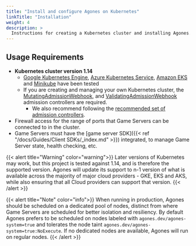 ```yaml
---
title: "Install and configure Agones on Kubernetes"
linkTitle: "Installation"
weight: 4
description: >
  Instructions for creating a Kubernetes cluster and installing Agones.
---
```


## Usage Requirements

- **Kubernetes cluster version 1.14**
    - [Google Kubernetes Engine](https://cloud.google.com/kubernetes-engine/),
      [Azure Kubernetes Service](https://azure.microsoft.com/en-us/services/kubernetes-service/),
      [Amazon EKS](https://aws.amazon.com/eks/) and [Minikube](https://github.com/kubernetes/minikube) have been tested
    - If you are creating and managing your own Kubernetes cluster, the
    [MutatingAdmissionWebhook](https://kubernetes.io/docs/admin/admission-controllers/#mutatingadmissionwebhook-beta-in-19), and
    [ValidatingAdmissionWebhook](https://kubernetes.io/docs/admin/admission-controllers/#validatingadmissionwebhook-alpha-in-18-beta-in-19)
    admission controllers are required.
       - We also recommend following the
    [recommended set of admission controllers](https://kubernetes.io/docs/admin/admission-controllers/#is-there-a-recommended-set-of-admission-controllers-to-use).
- Firewall access for the range of ports that Game Servers can be connected to in the cluster.
- Game Servers must have the [game server SDK]({{< ref "/docs/Guides/Client SDKs/_index.md"  >}}) integrated, to manage Game Server state, health checking, etc.

{{< alert title="Warning" color="warning">}}
Later versions of Kubernetes may work, but this project is tested against 1.14, and is therefore the supported version.
Agones will update its support to n-1 version of what is available across the majority of major cloud providers - GKE, EKS and
AKS, while also ensuring that all Cloud providers can support that version.
{{< /alert >}}

{{< alert title="Note" color="info">}}
When running in production, Agones should be scheduled on a dedicated pool of nodes, distinct from where Game Servers
are scheduled for better isolation and resiliency. By default Agones prefers to be scheduled on nodes labeled with
`agones.dev/agones-system=true` and tolerates the node taint `agones.dev/agones-system=true:NoExecute`.
If no dedicated nodes are available, Agones will run on regular nodes.
{{< /alert >}}
